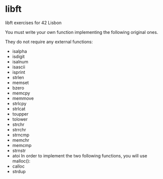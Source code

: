 # libft
libft exercises for 42 Lisbon

You must write your own function implementing the following original ones. 

They do not require any external functions:
- isalpha
- isdigit
- isalnum
- isascii
- isprint
- strlen
- memset
- bzero
- memcpy
- memmove
- strlcpy
- strlcat
- toupper
- tolower
- strchr
- strrchr
- strncmp
- memchr
- memcmp
- strnstr
- atoi
In order to implement the two following functions, you will use malloc():
- calloc
- strdup
